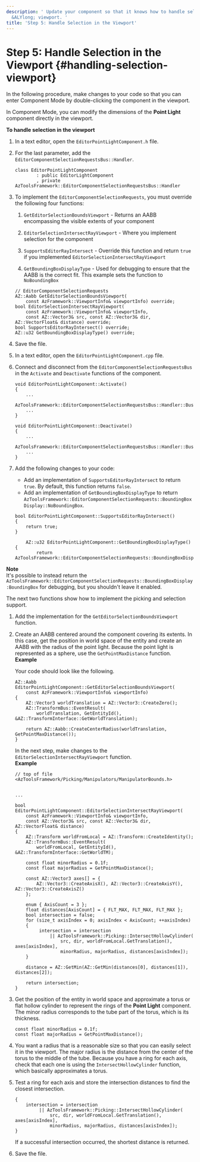 ```yaml
---
description: ' Update your component so that it knows how to handle selection in the
  &ALYlong; viewport. '
title: 'Step 5: Handle Selection in the Viewport'
---
```

# Step 5: Handle Selection in the Viewport {#handling-selection-viewport}

In the following procedure, make changes to your code so that you can enter Component Mode by double\-clicking the component in the viewport\.

 In Component Mode, you can modify the dimensions of the **Point Light** component directly in the viewport\.

**To handle selection in the viewport**

1. In a text editor, open the `EditorPointLightComponent.h` file\.

1. For the last parameter, add the `EditorComponentSelectionRequestsBus::Handler`\.

   ```
   class EditorPointLightComponent
           : public EditorLightComponent
           , private AzToolsFramework::EditorComponentSelectionRequestsBus::Handler
   ```

1. To implement the `EditorComponentSelectionRequests`, you must override the following four functions:

   1. `GetEditorSelectionBoundsViewport` - Returns an AABB encompassing the visible extents of your component

   1. `EditorSelectionIntersectRayViewport` - Where you implement selection for the component

   1. `SupportsEditorRayIntersect` - Override this function and return `true` if you implemented `EditorSelectionIntersectRayViewport`

   1. `GetBoundingBoxDisplayType` - Used for debugging to ensure that the AABB is the correct fit\. This example sets the function to `NoBoundingBox`

   ```
   // EditorComponentSelectionRequests
   AZ::Aabb GetEditorSelectionBoundsViewport(
       const AzFramework::ViewportInfo& viewportInfo) override;
   bool EditorSelectionIntersectRayViewport(
       const AzFramework::ViewportInfo& viewportInfo,
       const AZ::Vector3& src, const AZ::Vector3& dir, AZ::VectorFloat& distance) override;
   bool SupportsEditorRayIntersect() override;
   AZ::u32 GetBoundingBoxDisplayType() override;
   ```

1. Save the file\.

1. In a text editor, open the `EditorPointLightComponent.cpp` file\.

1. Connect and disconnect from the `EditorComponentSelectionRequestsBus` in the `Activate` and `Deactivate` functions of the component\.

   ```
   void EditorPointLightComponent::Activate()
   {
       ...
       AzToolsFramework::EditorComponentSelectionRequestsBus::Handler::BusConnect(GetEntityId());
       ...
   }
     
   void EditorPointLightComponent::Deactivate()
   {
       ...
       AzToolsFramework::EditorComponentSelectionRequestsBus::Handler::BusDisconnect();
       ...
   }
   ```

1. Add the following changes to your code:
   + Add an implementation of `SupportsEditorRayIntersect` to return `true`\. By default, this function returns `false`\.
   + Add an implementation of `GetBoundingBoxDisplayType` to return `AzToolsFramework::EditorComponentSelectionRequests::BoundingBoxDisplay::NoBoundingBox`\. 

   ```
   bool EditorPointLightComponent::SupportsEditorRayIntersect()
   {
       return true;
   }
   
       AZ::u32 EditorPointLightComponent::GetBoundingBoxDisplayType()
   {
           return AzToolsFramework::EditorComponentSelectionRequests::BoundingBoxDisplay::NoBoundingBox;}
   ```
**Note**  
It's possible to instead return the `AzToolsFramework::EditorComponentSelectionRequests::BoundingBoxDisplay:BoundingBox` for debugging, but you shouldn't leave it enabled\.

   The next two functions show how to implement the picking and selection support\.

1. Add the implementation for the `GetEditorSelectionBoundsViewport` function\. 

1. Create an AABB centered around the component covering its extents\. In this case, get the position in world space of the entity and create an AABB with the radius of the point light\. Because the point light is represented as a sphere, use the `GetPointMaxDistance` function\.  
**Example**  

   Your code should look like the following\.

   ```
   AZ::Aabb EditorPointLightComponent::GetEditorSelectionBoundsViewport(
       const AzFramework::ViewportInfo& viewportInfo)
   {
       AZ::Vector3 worldTranslation = AZ::Vector3::CreateZero();
       AZ::TransformBus::EventResult(
           worldTranslation, GetEntityId(), &AZ::TransformInterface::GetWorldTranslation);
     
       return AZ::Aabb::CreateCenterRadius(worldTranslation, GetPointMaxDistance());
   }
   ```

   In the next step, make changes to the `EditorSelectionIntersectRayViewport` function\.  
**Example**  

   ```
   // top of file
   <AzToolsFramework/Picking/Manipulators/ManipulatorBounds.h>
   
   
   ...
   
   bool EditorPointLightComponent::EditorSelectionIntersectRayViewport(
       const AzFramework::ViewportInfo& viewportInfo,
       const AZ::Vector3& src, const AZ::Vector3& dir, AZ::VectorFloat& distance)
   {
       AZ::Transform worldFromLocal = AZ::Transform::CreateIdentity();
       AZ::TransformBus::EventResult(
           worldFromLocal, GetEntityId(), &AZ::TransformInterface::GetWorldTM);
     
       const float minorRadius = 0.1f;
       const float majorRadius = GetPointMaxDistance();
     
       const AZ::Vector3 axes[] = {
           AZ::Vector3::CreateAxisX(), AZ::Vector3::CreateAxisY(), AZ::Vector3::CreateAxisZ()
       };
     
       enum { AxisCount = 3 };
       float distances[AxisCount] = { FLT_MAX, FLT_MAX, FLT_MAX };
       bool intersection = false;
       for (size_t axisIndex = 0; axisIndex < AxisCount; ++axisIndex)
       {
            intersection = intersection
                || AzToolsFramework::Picking::IntersectHollowCylinder(
                    src, dir, worldFromLocal.GetTranslation(), axes[axisIndex],
                    minorRadius, majorRadius, distances[axisIndex]);
       }
     
       distance = AZ::GetMin(AZ::GetMin(distances[0], distances[1]), distances[2]);
        
       return intersection;
   }
   ```

1. Get the position of the entity in world space and approximate a torus or flat hollow cylinder to represent the rings of the **Point Light** component\. The minor radius corresponds to the tube part of the torus, which is its thickness\.

   ```
   const float minorRadius = 0.1f;
   const float majorRadius = GetPointMaxDistance();
   ```

1. You want a radius that is a reasonable size so that you can easily select it in the viewport\. The major radius is the distance from the center of the torus to the middle of the tube\. Because you have a ring for each axis, check that each one is using the `IntersectHollowCylinder` function, which basically approximates a torus\. 

1. Test a ring for each axis and store the intersection distances to find the closest intersection\. 

   ```
   {
       intersection = intersection
            || AzToolsFramework::Picking::IntersectHollowCylinder(
                src, dir, worldFromLocal.GetTranslation(), axes[axisIndex],
                minorRadius, majorRadius, distances[axisIndex]);
   }
   ```

   If a successful intersection occurred, the shortest distance is returned\.

1. Save the file\.